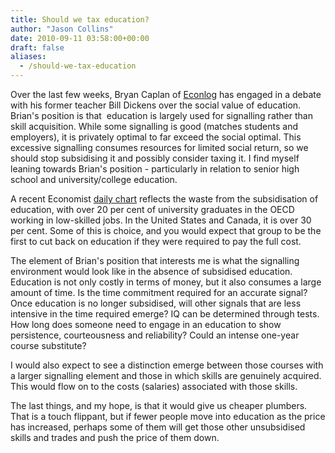 ```yaml
---
title: Should we tax education?
author: "Jason Collins"
date: 2010-09-11 03:58:00+00:00
draft: false
aliases:
  - /should-we-tax-education
---
```


Over the last few weeks, Bryan Caplan of [Econlog](http://econlog.econlib.org/archives/2010/08/education_and_s.html) has engaged in a debate with his former teacher Bill Dickens over the social value of education. Brian's position is that  education is largely used for signalling rather than skill acquisition. While some signalling is good (matches students and employers), it is privately optimal to far exceed the social optimal. This excessive signalling consumes resources for limited social return, so we should stop subsidising it and possibly consider taxing it. I find myself leaning towards Brian's position - particularly in relation to senior high school and university/college education.

A recent Economist [daily chart](http://www.economist.com/research/articlesBySubject/displaystory.cfm?subjectid=7933596&story_id=16984636) reflects the waste from the subsidisation of education, with over 20 per cent of university graduates in the OECD working in low-skilled jobs. In the United States and Canada, it is over 30 per cent. Some of this is choice, and you would expect that group to be the first to cut back on education if they were required to pay the full cost.

The element of Brian's position that interests me is what the signalling environment would look like in the absence of subsidised education. Education is not only costly in terms of money, but it also consumes a large amount of time. Is the time commitment required for an accurate signal? Once education is no longer subsidised, will other signals that are less intensive in the time required emerge? IQ can be determined through tests. How long does someone need to engage in an education to show persistence, courteousness and reliability? Could an intense one-year course substitute?

I would also expect to see a distinction emerge between those courses with a larger signalling element and those in which skills are genuinely acquired. This would flow on to the costs (salaries) associated with those skills.

The last things, and my hope, is that it would give us cheaper plumbers. That is a touch flippant, but if fewer people move into education as the price has increased, perhaps some of them will get those other unsubsidised skills and trades and push the price of them down.
